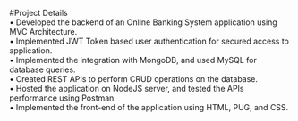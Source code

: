 #Project Details  
  • Developed the backend of an Online Banking System application using MVC Architecture.  
  • Implemented JWT Token based user authentication for secured access to application.  
  • Implemented the integration with MongoDB, and used MySQL for database queries.  
  • Created REST APIs to perform CRUD operations on the database.  
  • Hosted the application on NodeJS server, and tested the APIs performance using Postman.  
  • Implemented the front-end of the application using HTML, PUG, and CSS.  
